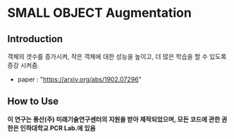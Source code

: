 # SMALL OBJECT Augmentation


## Introduction
객체의 갯수를 증가시켜, 작은 객체에 대한 성능을 높이고, 더 많은 학습을 할 수 있도록 증강 시켜줌. 
- paper : "https://arxiv.org/abs/1902.07296"

## How to Use

**이 연구는 풍산(주) 미래기술연구센터의 지원을 받아 제작되었으며, 모든 코드에 관한 권한은 인하대학교 PCR Lab.에 있음**
